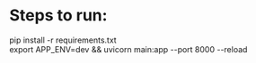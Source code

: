 # Steps to run:
pip install -r requirements.txt  
export APP_ENV=dev && uvicorn main:app --port 8000 --reload
